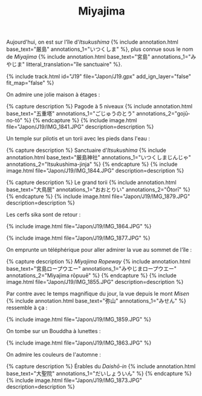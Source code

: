 ﻿---
title: "Miyajima"
permalink: /Japon/J19/
sidebar:
  nav: "japon"
enable_tracks: true
---

Aujourd'hui, on est sur l'île d'*Itsukushima*
{% include annotation.html base_text="厳島" annotations_1="いつくしま" %},
plus connue sous le nom de *Miyajima*
{% include annotation.html base_text="宮島" annotations_1="みやじま" litteral_translation="île sanctuaire" %}.

{% include track.html id="J19" file="Japon/J19.gpx" add_ign_layer="false" fit_map="false" %}

On admire une jolie maison à étages :

{% capture description %}
Pagode à 5 niveaux
{% include annotation.html base_text="五重塔" annotations_1="ごじゅうのとう" annotations_2="gojū-no-tō" %}
{% endcapture %}
{% include image.html file="Japon/J19/IMG_1841.JPG" description=description %}

Un temple sur pilotis et un torii avec les pieds dans l'eau :

{% capture description %}
Sanctuaire d'*Itsukushima*
{% include annotation.html base_text="厳島神社" annotations_1="いつくしまじんじゃ" annotations_2="Itsukushima-jinja" %}
{% endcapture %}
{% include image.html file="Japon/J19/IMG_1844.JPG" description=description %}

{% capture description %}
Le grand torii
{% include annotation.html base_text="大鳥居" annotations_1="おおとりい" annotations_2="Ōtorī" %}
{% endcapture %}
{% include image.html file="Japon/J19/IMG_1879.JPG" description=description %}

Les cerfs sika sont de retour :

{% include image.html file="Japon/J19/IMG_1864.JPG" %}

{% include image.html file="Japon/J19/IMG_1877.JPG" %}

On emprunte un téléphérique pour aller admirer la vue au sommet de l'île :

{% capture description %}
*Miyajima Ropeway*
{% include annotation.html base_text="宮島ロープウエー" annotations_1="みやじまロープウエー" annotations_2="Miyajima rōpuuē" %}
{% endcapture %}
{% include image.html file="Japon/J19/IMG_1855.JPG" description=description %}

Par contre avec le temps magnifique du jour, la vue depuis le mont *Misen*
{% include annotation.html base_text="弥山" annotations_1="みせん" %}
ressemble à ça :

{% include image.html file="Japon/J19/IMG_1859.JPG" %}

On tombe sur un Bouddha à lunettes :

{% include image.html file="Japon/J19/IMG_1863.JPG" %}

On admire les couleurs de l'automne :

{% capture description %}
Érables du *Daishō-in*
{% include annotation.html base_text="大聖院" annotations_1="だいしょういん" %}
{% endcapture %}
{% include image.html file="Japon/J19/IMG_1873.JPG" description=description %}
